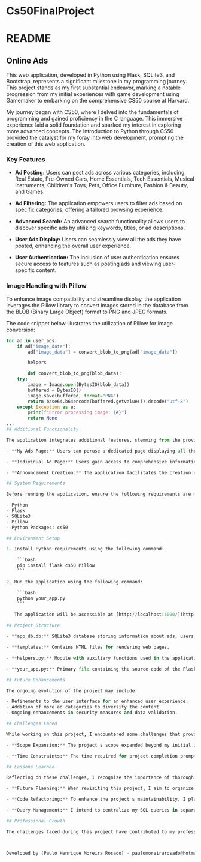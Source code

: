 # Cs50FinalProject

# README

## Online Ads

This web application, developed in Python using Flask, SQLite3, and Bootstrap, represents a significant milestone in my programming journey. This project stands as my first substantial endeavor, marking a notable progression from my initial experiences with game development using Gamemaker to embarking on the comprehensive CS50 course at Harvard.

My journey began with CS50, where I delved into the fundamentals of programming and gained proficiency in the C language. This immersive experience laid a solid foundation and sparked my interest in exploring more advanced concepts. The introduction to Python through CS50 provided the catalyst for my foray into web development, prompting the creation of this web application.

### Key Features

- **Ad Posting:** Users can post ads across various categories, including Real Estate, Pre-Owned Cars, Home Essentials, Tech Essentials, Musical Instruments, Children's Toys, Pets, Office Furniture, Fashion & Beauty, and Games.

- **Ad Filtering:** The application empowers users to filter ads based on specific categories, offering a tailored browsing experience.

- **Advanced Search:** An advanced search functionality allows users to discover specific ads by utilizing keywords, titles, or ad descriptions.

- **User Ads Display:** Users can seamlessly view all the ads they have posted, enhancing the overall user experience.

- **User Authentication:** The inclusion of user authentication ensures secure access to features such as posting ads and viewing user-specific content.

### Image Handling with Pillow

To enhance image compatibility and streamline display, the application leverages the Pillow library to convert images stored in the database from the BLOB (Binary Large Object) format to PNG and JPEG formats.

The code snippet below illustrates the utilization of Pillow for image conversion:

```python
for ad in user_ads:
    if ad["image_data"]:
        ad["image_data"] = convert_blob_to_png(ad["image_data"])

        helpers 

        def convert_blob_to_png(blob_data):
    try:
        image = Image.open(BytesIO(blob_data))
        buffered = BytesIO()
        image.save(buffered, format="PNG")
        return base64.b64encode(buffered.getvalue()).decode("utf-8")
    except Exception as e:
        print(f"Error processing image: {e}")
        return None
...
## Additional Functionality

The application integrates additional features, stemming from the provided code:

- **My Ads Page:** Users can peruse a dedicated page displaying all the ads they have posted, with images seamlessly converted to PNG format using the Pillow library.

- **Individual Ad Page:** Users gain access to comprehensive information about a specific ad, including additional data tailored to the ad type (Real Estate, Pre-Owned Cars, etc.).

- **Announcement Creation:** The application facilitates the creation of new ads, with users selecting the ad category from a predefined list, leading them to a specific creation page based on their selection.

## System Requirements

Before running the application, ensure the following requirements are met:

- Python
- Flask
- SQLite3
- Pillow
- Python Packages: cs50

## Environment Setup

1. Install Python requirements using the following command:

    ```bash
    pip install flask cs50 Pillow
    ```

2. Run the application using the following command:

    ```bash
    python your_app.py
    ```

   The application will be accessible at [http://localhost:5000/](http://localhost:5000/).

## Project Structure

- **app_db.db:** SQLite3 database storing information about ads, users, and associated images.

- **templates:** Contains HTML files for rendering web pages.

- **helpers.py:** Module with auxiliary functions used in the application.

- **your_app.py:** Primary file containing the source code of the Flask application.

## Future Enhancements

The ongoing evolution of the project may include:

- Refinements to the user interface for an enhanced user experience.
- Addition of more ad categories to diversify the content.
- Ongoing enhancements in security measures and data validation.

## Challenges Faced

While working on this project, I encountered some challenges that provided valuable learning experiences:

- **Scope Expansion:** The project s scope expanded beyond my initial intentions, leading to a larger and more complex application. The introduction of additional features, such as a chat functionality, became impractical within the given time frame. This highlighted the importance of careful project planning and comprehensive architecture before initiating development.

- **Time Constraints:** The time required for project completion prompted the decision to trim down certain functionalities, notably the chat feature. This emphasized the need for realistic time management and prioritization of features to meet project deadlines.

## Lessons Learned

Reflecting on these challenges, I recognize the importance of thorough planning and project architecture. Here are some key takeaways:

- **Future Planning:** When revisiting this project, I aim to organize the main structure and files more efficiently. This involves eliminating unnecessary code repetitions, managing SQLite3 calls with greater efficiency, and storing queries in separate files. Such measures will prevent unnecessary project bloating and ensure scalability.

- **Code Refactoring:** To enhance the project s maintainability, I plan to refactor the codebase to minimize redundant sections and create modular components. This will contribute to a more organized and streamlined code structure.

- **Query Management:** I intend to centralize my SQL queries in separate files, allowing for better organization and easy access. This approach minimizes redundancy and promotes a cleaner, more maintainable codebase.

## Professional Growth

The challenges faced during this project have contributed to my professional growth by emphasizing the significance of careful planning, efficient code organization, and strategic feature prioritization. Moving forward, I am committed to applying these lessons in future projects to ensure a more seamless development process.



Developed by [Paulo Henrique Moreira Rosado] - paulomoreirarosado@hotmail.com